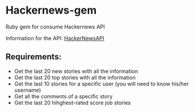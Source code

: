 # Hackernews-gem
Ruby gem for consume Hackernews API

Information for the API: [HackerNewsAPI](https://github.com/HackerNews/API)

## Requirements:
* Get the last 20 new stories with all the information
* Get the last 20 top stories with all the information
* Get the last 10 stories for a specific user (you will need to know his/her username)
* Get all the comments of a specific story
* Get the last 20 hihghest-rated score job stories
